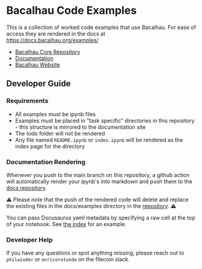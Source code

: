# Bacalhau Code Examples

This is a collection of worked code examples that use Bacalhau.
For ease of access they are rendered in the docs at https://docs.bacalhau.org/examples/

* [Bacalhau Core Repository](https://github.com/filecoin-project/bacalhau)
* [Documentation](https://docs.bacalhau.org/)
* [Bacalhau Website](https://www.bacalhau.org/)

## Developer Guide

### Requirements

* All examples must be ipynb files
* Examples must be placed in "task specific" directories in this repository - this structure is mirrored to the documentation site
* The todo folder will not be rendered
* Any file named `README.ipynb` or `index.ipynb` will be rendered as the index page for the directory

### Documentation Rendering

Whenever you push to the main branch on this repository, a github action will automatically render your ipynb's into markdown and push them to the [docs repository](https://github.com/bacalhau-project/docs.bacalhau.org/).

:warning: Please note that the push of the rendered code will delete and replace the existing files in the docs/examples directory in the [repository](https://github.com/bacalhau-project/docs.bacalhau.org). :warning: 

You can pass Docusaurus yaml metadata by specifying a raw cell at the top of your notebook. See [the index](index.ipynb) for an example.

### Developer Help

If you have any questions or spot anything missing, please reach out to `philwinder` or `enricorotundo` on the filecoin slack.
